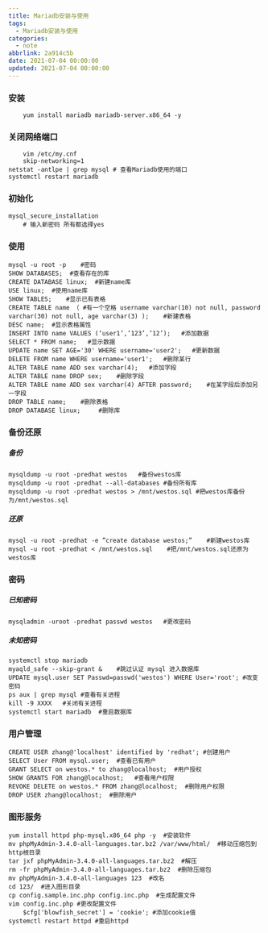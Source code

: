 ```yaml
---
title: Mariadb安装与使用
tags:
  - Mariadb安装与使用
categories:
  - note
abbrlink: 2a914c5b
date: 2021-07-04 00:00:00
updated: 2021-07-04 00:00:00
---
```





### 安装    

        yum install mariadb mariadb-server.x86_64 -y

### 关闭网络端口   

        vim /etc/my.cnf
        skip-networking=1 
    netstat -antlpe | grep mysql # 查看Mariadb使用的端口 
    systemctl restart mariadb   
<!--more-->
### 初始化 

    mysql_secure_installation 
        # 输入新密码 所有都选择yes   
### 使用 

    mysql -u root -p	#密码 
    SHOW DATABASES;	 #查看存在的库 
    CREATE DATABASE linux;	#新建name库 
    USE linux;	#使用name库 
    SHOW TABLES;	#显示已有表格 
    CREATE TABLE name （ #有一个空格 username varchar(10) not null, password varchar(30) not null, age varchar(3) );	  #新建表格 
    DESC name;	#显示表格属性 
    INSERT INTO name VALUES (‘user1’,’123’,’12’);	#添加数据
    SELECT * FROM name;   #显示数据 
    UPDATE name SET AGE='30' WHERE username='user2';   #更新数据 
    DELETE FROM name WHERE username='user1';   #删除某行
    ALTER TABLE name ADD sex varchar(4);   #添加字段 
    ALTER TABLE name DROP sex;    #删除字段
    ALTER TABLE name ADD sex varchar(4) AFTER password;	   #在某字段后添加另一字段 
    DROP TABLE name;	#删除表格
    DROP DATABASE linux;     #删除库

### 备份还原 
##### 备份 

    mysqldump -u root -predhat westos   #备份westos库 
    mysqldump -u root -predhat --all-databases #备份所有库 
    mysqldump -u root -predhat westos > /mnt/westos.sql #把westos库备份为/mnt/westos.sql 

##### 还原 

    mysql -u root -predhat -e ”create database westos;”    #新建westos库 
    mysql -u root -predhat < /mnt/westos.sql    #把/mnt/westos.sql还原为westos库   
### 密码 

##### 已知密码 

    mysqladmin -uroot -predhat passwd westos   #更改密码 
    
##### 未知密码 

    systemctl stop mariadb
    myaqld_safe --skip-grant &    #跳过认证 mysql 进入数据库 
    UPDATE mysql.user SET Passwd=passwd('westos') WHERE User='root'; #改变密码 
    ps aux | grep mysql #查看有关进程 
    kill -9 XXXX   #关闭有关进程 
    systemctl start mariadb  #重启数据库 
    
### 用户管理 

    CREATE USER zhang@'localhost' identified by 'redhat'; #创建用户
    SELECT User FROM mysql.user;  #查看已有用户 
    GRANT SELECT on westos.* to zhang@localhost;  #用户授权 
    SHOW GRANTS FOR zhang@localhost;   #查看用户权限 
    REVOKE DELETE on westos.* FROM zhang@localhost;  #删除用户权限 
    DROP USER zhang@localhost;  #删除用户   

### 图形服务 

    yum install httpd php-mysql.x86_64 php -y  #安装软件 
    mv phpMyAdmin-3.4.0-all-languages.tar.bz2 /var/www/html/  #移动压缩包到http根目录 
    tar jxf phpMyAdmin-3.4.0-all-languages.tar.bz2  #解压 
    rm -fr phpMyAdmin-3.4.0-all-languages.tar.bz2  #删除压缩包 
    mv phpMyAdmin-3.4.0-all-languages 123  #改名 
    cd 123/  #进入图形目录 
    cp config.sample.inc.php config.inc.php  #生成配置文件 
    vim config.inc.php #更改配置文件
        $cfg['blowfish_secret'] = 'cookie'; #添加cookie值 
    systemctl restart httpd #重启httpd
